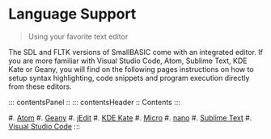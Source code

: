 # Language Support

> Using your favorite text editor

The SDL and FLTK versions of SmallBASIC come with an integrated editor. If you are more familiar with Visual Studio Code, Atom, Sublime Text, KDE Kate or Geany, you will find on the following pages instructions on how to setup syntax highlighting, code snippets and program execution directly from these editors.

::: contentsPanel ::
::: contentsHeader ::
Contents
:::


#. [Atom](/pages/language_support_atom.html)
#. [Geany](/pages/language_support_geany.html)
#. [jEdit](/pages/language_support_jedit.html)
#. [KDE Kate](/pages/language_support_kdekate.html)
#. [Micro](/pages/language_support_micro.html)
#. [nano](/pages/language_support_nano.html)
#. [Sublime Text](/pages/language_support_sublimetext.html)
#. [Visual Studio Code](/pages/language_support_vscode.html)
:::
